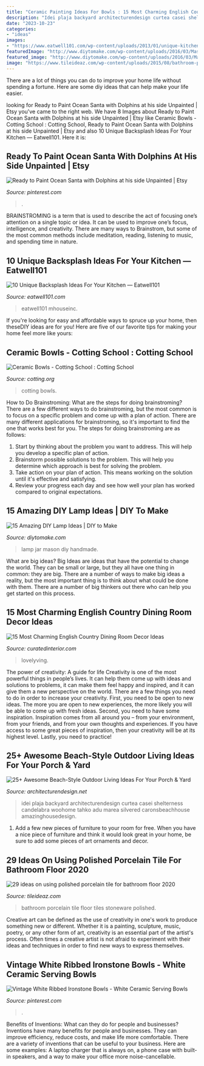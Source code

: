 ```yaml
---
title: "Ceramic Painting Ideas For Bowls : 15 Most Charming English Country Dining Room Decor Ideas"
description: "Idei plaja backyard architecturendesign curtea casei shelterness candelabra woohome tahko adu marea silvered caronsbeachhouse amazinghousedesign"
date: "2023-10-23"
categories:
- "ideas"
images:
- "https://www.eatwell101.com/wp-content/uploads/2013/01/unique-kitchen-backsplash.jpeg"
featuredImage: "http://www.diytomake.com/wp-content/uploads/2016/03/Mason-Jar-Lamp.jpg"
featured_image: "http://www.diytomake.com/wp-content/uploads/2016/03/Mason-Jar-Lamp.jpg"
image: "https://www.tileideaz.com/wp-content/uploads/2015/08/bathroom-porcelain-stoneware-wall-tiles-plain-color-11253-18588191.jpg"
---
```



There are a lot of things you can do to improve your home life without spending a fortune. Here are some diy ideas that can help make your life easier.

	

		
looking for Ready to Paint Ocean Santa with Dolphins at his side Unpainted | Etsy you've came to the right web. We have 8 Images about Ready to Paint Ocean Santa with Dolphins at his side Unpainted | Etsy like Ceramic Bowls - Cotting School : Cotting School, Ready to Paint Ocean Santa with Dolphins at his side Unpainted | Etsy and also 10 Unique Backsplash Ideas For Your Kitchen — Eatwell101. Here it is:
		
    
## Ready To Paint Ocean Santa With Dolphins At His Side Unpainted | Etsy

<img loading=lazy src="https://i.pinimg.com/736x/0c/ce/21/0cce213da98f849f61760f03fdca2653.jpg" onerror="this.onerror=null;this.src='https://tse1.mm.bing.net/th?id=OIP.P_cCavx0RPOV8MnTQFfLmwHaIz&amp;pid=15.1';" alt="Ready to Paint Ocean Santa with Dolphins at his side Unpainted | Etsy">

_Source: pinterest.com_

>. 

	

BRAINSTROMING is a term that is used to describe the act of focusing one’s attention on a single topic or idea. It can be used to improve one’s focus, intelligence, and creativity. There are many ways to Brainstrom, but some of the most common methods include meditation, reading, listening to music, and spending time in nature.

    
## 10 Unique Backsplash Ideas For Your Kitchen — Eatwell101

<img loading=lazy src="https://www.eatwell101.com/wp-content/uploads/2013/01/unique-kitchen-backsplash.jpeg" onerror="this.onerror=null;this.src='https://tse3.mm.bing.net/th?id=OIP.ifSoTH1I3vgjWhLe84gz2AHaJ4&amp;pid=15.1';" alt="10 Unique Backsplash Ideas For Your Kitchen — Eatwell101">

_Source: eatwell101.com_

>eatwell101 mhouseinc. 

	

If you're looking for easy and affordable ways to spruce up your home, then theseDIY ideas are for you! Here are five of our favorite tips for making your home feel more like yours: 

    
## Ceramic Bowls - Cotting School : Cotting School

<img loading=lazy src="https://www.cotting.org/wp-content/uploads/2019/05/IMG_2272-e1556807036479.jpg" onerror="this.onerror=null;this.src='https://tse2.mm.bing.net/th?id=OIP.FXa1QbB4BLsKJ7EpOP30gAHaJ4&amp;pid=15.1';" alt="Ceramic Bowls - Cotting School : Cotting School">

_Source: cotting.org_

>cotting bowls. 

	

How to Do Brainstroming: What are the steps for doing brainstroming?
There are a few different ways to do brainstroming, but the most common is to focus on a specific problem and come up with a plan of action. There are many different applications for brainstroming, so it's important to find the one that works best for you. The steps for doing brainstroming are as follows: 
1. Start by thinking about the problem you want to address. This will help you develop a specific plan of action.
2. Brainstorm possible solutions to the problem. This will help you determine which approach is best for solving the problem.
3. Take action on your plan of action. This means working on the solution until it's effective and satisfying. 
4. Review your progress each day and see how well your plan has worked compared to original expectations.

    
## 15 Amazing DIY Lamp Ideas | DIY To Make

<img loading=lazy src="http://www.diytomake.com/wp-content/uploads/2016/03/Mason-Jar-Lamp.jpg" onerror="this.onerror=null;this.src='https://tse1.mm.bing.net/th?id=OIP.GMfG8Mqidiu3eWUXi-aMeQHaLS&amp;pid=15.1';" alt="15 Amazing DIY Lamp Ideas | DIY to Make">

_Source: diytomake.com_

>lamp jar mason diy handmade. 

	

What are big ideas?
Big Ideas are ideas that have the potential to change the world. They can be small or large, but they all have one thing in common: they are big. There are a number of ways to make big ideas a reality, but the most important thing is to think about what could be done with them. There are a number of big thinkers out there who can help you get started on this process.

    
## 15 Most Charming English Country Dining Room Decor Ideas

<img loading=lazy src="https://curatedinterior.com/wp-content/uploads/2021/01/Floral-wallpaper-in-English-Country-Dining-Room.jpg" onerror="this.onerror=null;this.src='https://tse3.mm.bing.net/th?id=OIP.Y4YjXkn83V10cc5ug2xZZgHaLG&amp;pid=15.1';" alt="15 Most Charming English Country Dining Room Decor Ideas">

_Source: curatedinterior.com_

>lovelyving. 

	

The power of creativity: A guide for life
Creativity is one of the most powerful things in people’s lives. It can help them come up with ideas and solutions to problems, it can make them feel happy and inspired, and it can give them a new perspective on the world.
There are a few things you need to do in order to increase your creativity. First, you need to be open to new ideas. The more you are open to new experiences, the more likely you will be able to come up with fresh ideas. Second, you need to have some inspiration. Inspiration comes from all around you – from your environment, from your friends, and from your own thoughts and experiences. If you have access to some great pieces of inspiration, then your creativity will be at its highest level. Lastly, you need to practice!

    
## 25+ Awesome Beach-Style Outdoor Living Ideas For Your Porch &amp; Yard

<img loading=lazy src="https://cdn.architecturendesign.net/wp-content/uploads/2015/07/AD-Beach-Style-Outdoor-Living-Ideas-07.jpg" onerror="this.onerror=null;this.src='https://tse2.mm.bing.net/th?id=OIP.b32YqStOzuj168AWiTD4owHaJZ&amp;pid=15.1';" alt="25+ Awesome Beach-Style Outdoor Living Ideas For Your Porch &amp; Yard">

_Source: architecturendesign.net_

>idei plaja backyard architecturendesign curtea casei shelterness candelabra woohome tahko adu marea silvered caronsbeachhouse amazinghousedesign. 

	

1. Add a few new pieces of furniture to your room for free. When you have a nice piece of furniture and think it would look great in your home, be sure to add some pieces of art ornaments and decor.

    
## 29 Ideas On Using Polished Porcelain Tile For Bathroom Floor 2020

<img loading=lazy src="https://www.tileideaz.com/wp-content/uploads/2015/08/bathroom-porcelain-stoneware-wall-tiles-plain-color-11253-18588191.jpg" onerror="this.onerror=null;this.src='https://tse3.mm.bing.net/th?id=OIP.C6oPqbVxXE7JbUtJm9mOIAHaFn&amp;pid=15.1';" alt="29 ideas on using polished porcelain tile for bathroom floor 2020">

_Source: tileideaz.com_

>bathroom porcelain tile floor tiles stoneware polished. 

	

Creative art can be defined as the use of creativity in one's work to produce something new or different. Whether it is a painting, sculpture, music, poetry, or any other form of art, creativity is an essential part of the artist's process. Often times a creative artist is not afraid to experiment with their ideas and techniques in order to find new ways to express themselves.

    
## Vintage White Ribbed Ironstone Bowls - White Ceramic Serving Bowls

<img loading=lazy src="https://i.pinimg.com/736x/81/ca/3d/81ca3d527842170e8e71388d764a1922.jpg" onerror="this.onerror=null;this.src='https://tse1.mm.bing.net/th?id=OIP.ETGgTSsRxoVCgUFTsllu6QHaF7&amp;pid=15.1';" alt="Vintage White Ribbed Ironstone Bowls - White Ceramic Serving Bowls">

_Source: pinterest.com_

>. 

	

Benefits of Inventions: What can they do for people and businesses?
Inventions have many benefits for people and businesses. They can improve efficiency, reduce costs, and make life more comfortable. There are a variety of inventions that can be useful to your business. Here are some examples: A laptop charger that is always on, a phone case with built-in speakers, and a way to make your office more noise-cancellable.

